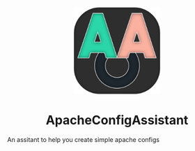 <p align="center">
    <img src="APACHE_CONFIG_ASSISTANT.png" width="200">
    <h1 align="center">ApacheConfigAssistant</h1>
</p>

An assitant to help you create simple apache configs

